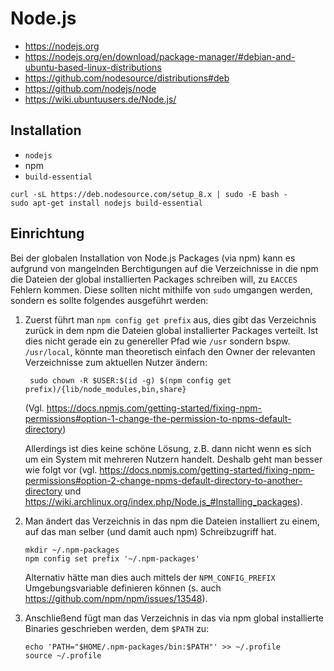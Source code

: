 # Node.js

+   <https://nodejs.org>
+   <https://nodejs.org/en/download/package-manager/#debian-and-ubuntu-based-linux-distributions>
+   <https://github.com/nodesource/distributions#deb>
+   <https://github.com/nodejs/node>
+   <https://wiki.ubuntuusers.de/Node.js/>



## Installation

+   `nodejs`
+	npm
+   `build-essential`

<!---->

    curl -sL https://deb.nodesource.com/setup_8.x | sudo -E bash -
    sudo apt-get install nodejs build-essential



## Einrichtung

Bei der globalen Installation von Node.js Packages (via npm) kann es aufgrund von mangelnden Berchtigungen auf die Verzeichnisse in die npm die Dateien der global installierten Packages schreiben will, zu `EACCES` Fehlern kommen. Diese sollten nicht mithilfe von `sudo` umgangen werden, sondern es sollte folgendes ausgeführt werden:

1.  Zuerst führt man `npm config get prefix` aus, dies gibt das Verzeichnis zurück in dem npm die Dateien global installierter Packages verteilt. Ist dies nicht gerade ein zu genereller Pfad wie `/usr` sondern bspw. `/usr/local`, könnte man theoretisch einfach den Owner der relevanten Verzeichnisse zum aktuellen Nutzer ändern:

         sudo chown -R $USER:$(id -g) $(npm config get prefix)/{lib/node_modules,bin,share}

    (Vgl. <https://docs.npmjs.com/getting-started/fixing-npm-permissions#option-1-change-the-permission-to-npms-default-directory>)

    Allerdings ist dies keine schöne Lösung, z.B. dann nicht wenn es sich um ein System mit mehreren Nutzern handelt. Deshalb geht man besser wie folgt vor (vgl. <https://docs.npmjs.com/getting-started/fixing-npm-permissions#option-2-change-npms-default-directory-to-another-directory> und <https://wiki.archlinux.org/index.php/Node.js_#Installing_packages>).
2.  Man ändert das Verzeichnis in das npm die Dateien installiert zu einem, auf das man selber (und damit auch npm) Schreibzugriff hat.

        mkdir ~/.npm-packages
        npm config set prefix '~/.npm-packages'

    Alternativ hätte man dies auch mittels der `NPM_CONFIG_PREFIX` Umgebungsvariable definieren können (s. auch <https://github.com/npm/npm/issues/13548>).
3.  Anschließend fügt man das Verzeichnis in das via npm global installierte Binaries geschrieben werden, dem `$PATH` zu:

        echo 'PATH="$HOME/.npm-packages/bin:$PATH"' >> ~/.profile
        source ~/.profile
